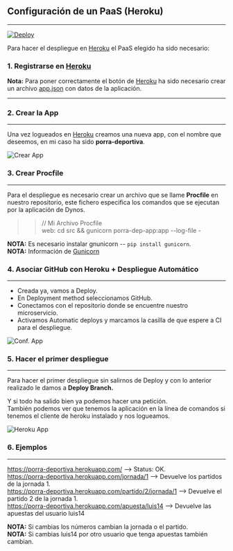 ## Configuración de un PaaS  (Heroku)
---
[![Deploy](https://www.herokucdn.com/deploy/button.png)](https://heroku.com/deploy)

Para hacer el despliegue en [Heroku](https://www.heroku.com/) el PaaS elegido ha sido necesario:

### 1. Registrarse en [Heroku](https://www.heroku.com/)

**Nota:** Para poner correctamente el botón de [Heroku](https://www.heroku.com/) ha sido necesario crear un archivo  [app.json](https://github.com/iMiguel10/Proyecto-IV-Porra-Deportiva-/blob/master/app.json) con datos de la aplicación.


---

### 2. Crear la App
---
Una vez logueados en [Heroku](https://www.heroku.com/) creamos una nueva app, con el nombre que deseemos, en mi caso ha sido **porra-deportiva**.

![Crear App](https://github.com/iMiguel10/Proyecto-IV-Porra-Deportiva-/blob/master/img/Heroku-1.PNG)

### 3. Crear Procfile
---
Para el despliegue es necesario crear un archivo que se llame **Procfile** en nuestro repositorio, este fichero especifica los comandos que se ejecutan por la aplicación de Dynos.

>> // Mi Archivo Procfile  
>> web: cd src && gunicorn porra-dep-app:app --log-file -  

**NOTA:** Es necesario instalar gnunicorn -- `pip install gunicorn`.  
**NOTA:** Información de [Gunicorn](https://www.pythoniza.me/gunicorn/)

### 4. Asociar GitHub con Heroku + Despliegue Automático
---
* Creada ya, vamos a Deploy.
* En Deployment method seleccionamos GitHub.
* Conectamos con el repositorio donde se encuentre nuestro microservicio.
* Activamos Automatic deploys y marcamos la casilla de que espere a CI para el despliegue. 

![Conf. App](https://github.com/iMiguel10/Proyecto-IV-Porra-Deportiva-/blob/master/img/Heroku-2.PNG)

### 5. Hacer el primer despliegue
---

Para hacer el primer despliegue sin salirnos de Deploy y con lo anterior realizado le damos a **Deploy Branch.**

Y si todo ha salido bien ya podemos hacer una petición.  
También podemos ver que tenemos la aplicación en la línea de comandos si tenemos el cliente de heroku instalado y nos logueamos.

![Heroku App](https://github.com/iMiguel10/Proyecto-IV-Porra-Deportiva-/blob/master/img/Heroku-3.PNG)

### 6. Ejemplos
---

https://porra-deportiva.herokuapp.com/  --> Status: OK.  
https://porra-deportiva.herokuapp.com/jornada/1 --> Devuelve los partidos de la jornada 1.   
https://porra-deportiva.herokuapp.com/partido/2/jornada/1 --> Devuelve el partido 2 de la jornada 1.  
https://porra-deportiva.herokuapp.com/apuesta/luis14 --> Devuelve las apuestas del usuario luis14

**NOTA:** Si cambias los números cambian la jornada o el partido.   
**NOTA:** Si cambias luis14 por otro usuario que tenga apuestas también cambian. 
 


